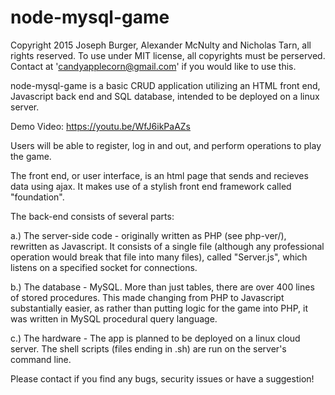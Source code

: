 # node-mysql-game
Copyright 2015 Joseph Burger, Alexander McNulty and Nicholas Tarn, all rights reserved.
To use under MIT license, all copyrights must be perserved.
Contact at 'candyapplecorn@gmail.com' if you would like to use this.

node-mysql-game is a basic CRUD application utilizing an HTML front end, Javascript back end and SQL database, intended to be deployed on a linux server. 

Demo Video: https://youtu.be/WfJ6ikPaAZs

Users will be able to register, log in and out, and perform operations to play the game. 

The front end, or user interface, is an html page that sends and recieves data using ajax. It makes use of a stylish front end framework called "foundation".

The back-end consists of several parts:

a.) The server-side code - originally written as PHP (see php-ver/), rewritten as Javascript. It consists of a single file (although any professional operation would break that file into many files), called "Server.js", which listens on a specified socket for connections.

b.) The database - MySQL. More than just tables, there are over 400 lines of stored procedures. This made changing from PHP to Javascript substantially easier, as rather than putting logic for the game into PHP, it was written in MySQL procedural query language.

c.) The hardware - The app is planned to be deployed on a linux cloud server. The shell scripts (files ending in .sh) are run on the server's command line.

Please contact if you find any bugs, security issues or have a suggestion!
